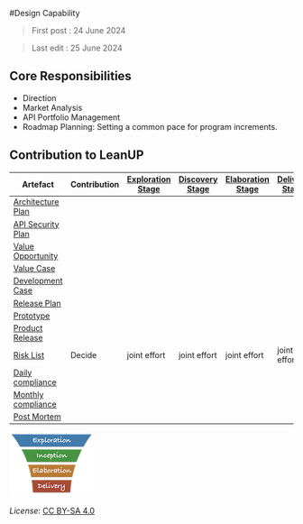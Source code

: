 #Design Capability

> First post : 24 June 2024

> Last edit : 25 June 2024

## Core Responsibilities
- Direction 
- Market Analysis
- API Portfolio Management
- Roadmap Planning: Setting a common pace for program increments.

## Contribution to LeanUP
| Artefact | Contribution | [Exploration Stage](/Stages/exploration.md) |[Discovery Stage](/Stages/discovery.md) | [Elaboration Stage](/Stages/elaboration.md) | [Delivery Stage](/Stages/delivery.md) | 
| ----- | ------------ | - | - | - | - |
| [Architecture Plan](/Artefacts/arch-plan.md) |  |  |  |  |  |
| [API Security Plan](/Artefacts/sec-plan) |  |  |  |  |  |
| [Value Opportunity](/Artefacts/val-oppo.md) |  |  |  |  |  |
| [Value Case](/Artefacts/val-case.md) |  |  |  |  |  |
| [Development Case](/Artefacts/dev-case.md) |  |  |  |  |  |
| [Release Plan](/Artefacts/rel-plan.md) |  |  |  |  |  |
| [Prototype](/Artefacts/pro-review.md) |  |  |  |  |  |
| [Product Release](/Artefacts/rel-review.md) |  |  |  |  |  | 
| [Risk List](/Artefacts/risklist.md) | Decide | joint effort | joint effort | joint effort | joint effort |
| [Daily compliance](/Artefacts/dailyCompliance.md) |  |  |  |  |  |
| [Monthly compliance](/Artefacts/monthlyCompliance.md) |  |  |  |  |  |
| [Post Mortem ][pm] |  |  |  |  |  |

[<img src="/images/leanupLogo s.png" alt="drawing" class="center" width="150"/>](/Capabilities/overview.md)

*License*: [CC BY-SA 4.0](https://creativecommons.org/licenses/by-sa/4.0/deed.en)

[pm]: /Artefacts/post-mortem.md
